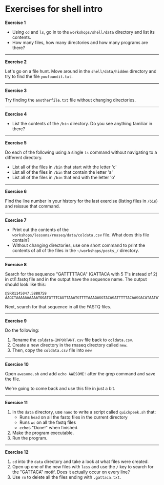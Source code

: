 # Exercises for shell intro

**Exercise 1**

- Using `cd` and `ls`, go in to the `workshops/shell/data` directory and list its contents.
- How many files, how many directories and how many programs are there?

----

**Exercise 2**

Let's go on a file hunt. Move around in the `shell/data/hidden` directory and try to find the file `youfoundit.txt`.

----

**Exercise 3**

Try finding the `anotherfile.txt` file without changing directories.

----

**Exercise 4**

- List the contents of the `/bin` directory. Do you see anything familiar in there?

----

**Exercise 5**

Do each of the following using a single `ls` command without navigating to a different directory.
  - List all of the files in `/bin` that start with the letter 'c'
  - List all of the files in `/bin` that contain the letter 'a'
  - List all of the files in `/bin` that end with the letter 'o'

----

**Exercise 6**

Find the line number in your history for the last exercise (listing files in `/bin`) and reissue that command.

----

**Exercise 7**

- Print out the contents of the `workshops/lessons/rnaseq/data/coldata.csv` file. What does this file contain?
- Without changing directories, use one short command to print the contents of all of the files in the `~/workshops/posts_/` directory.

----

**Exercise 8**

Search for the sequence "GATTTTTACA" (GATTACA with 5 T's instead of 2) in ctl1.fastq file and in the output have the sequence name. The output should look like this:

```
@SRR1145047.5880759
AAGCTAAAAAAAAAATGGATGTTTCAGTTAAATGTTTTAAAGAGGTACAGATTTTTACAAGGACATAATATAAG
```

Next, search for that sequence in all the FASTQ files.

----

**Exercise 9**

Do the following:

1.  Rename the `coldata-IMPORTANT.csv` file back to `coldata.csv`.
2.  Create a new directory in the rnaseq directory called `new`.
3.  Then, copy the `coldata.csv` file into `new`

----

**Exercise 10**

Open `awesome.sh` and add `echo AWESOME!` after the grep command and save the file.

We're going to come back and use this file in just a bit.

----

**Exercise 11**

1. In the `data` directory, use `nano` to write a script called `quickpeek.sh` that:
    * Runs `head` on all the fastq files in the current directory
    * Runs `wc` on all the fastq files
    * `echo`s "Done!" when finished.
2. Make the program executable.
3. Run the program.

----

**Exercise 12**

1. `cd` into the `data` directory and take a look at what files were created.
2. Open up one of the new files with `less` and use the `/` key to search for the "GATTACA" motif. Does it actually occur on every line?
3. Use `rm` to delete all the files ending with `.gattaca.txt`.
